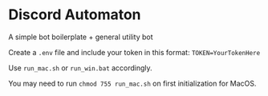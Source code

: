 # Discord Automaton
A simple bot boilerplate + general utility bot

Create a `.env` file and include your token in this format: `TOKEN=YourTokenHere`

Use `run_mac.sh` or `run_win.bat` accordingly.

You may need to run `chmod 755 run_mac.sh` on first initialization for MacOS.
